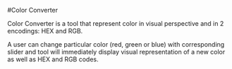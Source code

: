 #Color Converter

Color Converter is a tool that represent color in visual perspective and in 2 encodings: HEX and RGB.

A user can change particular color (red, green or blue) with corresponding slider and tool will immediately display visual representation of a new color as well as HEX and RGB codes.
